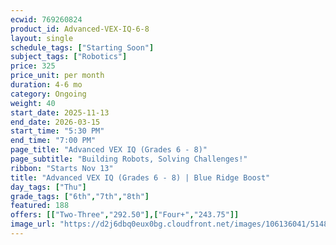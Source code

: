 ```yaml
---
ecwid: 769260824
product_id: Advanced-VEX-IQ-6-8
layout: single
schedule_tags: ["Starting Soon"]
subject_tags: ["Robotics"]
price: 325
price_unit: per month
duration: 4-6 mo
category: Ongoing
weight: 40
start_date: 2025-11-13
end_date: 2026-03-15
start_time: "5:30 PM"
end_time: "7:00 PM"
page_title: "Advanced VEX IQ (Grades 6 - 8)"
page_subtitle: "Building Robots, Solving Challenges!"
ribbon: "Starts Nov 13"
title: "Advanced VEX IQ (Grades 6 - 8) | Blue Ridge Boost"
day_tags: ["Thu"]
grade_tags: ["6th","7th","8th"]
featured: 188
offers: [["Two-Three","292.50"],["Four+","243.75"]]
image_url: "https://d2j6dbq0eux0bg.cloudfront.net/images/106136041/5148375716.png"
---
```

